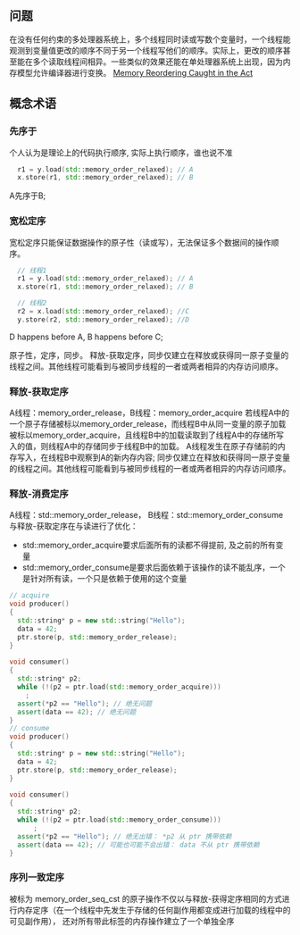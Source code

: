## 问题
在没有任何约束的多处理器系统上，多个线程同时读或写数个变量时，一个线程能观测到变量值更改的顺序不同于另一个线程写他们的顺序。实际上，更改的顺序甚至能在多个读取线程间相异。一些类似的效果还能在单处理器系统上出现，因为内存模型允许编译器进行变换。
[Memory Reordering Caught in the Act](https://preshing.com/20120515/memory-reordering-caught-in-the-act/)

## 概念术语
### 先序于
  个人认为是理论上的代码执行顺序, 实际上执行顺序，谁也说不准
```cpp
  r1 = y.load(std::memory_order_relaxed); // A
  x.store(r1, std::memory_order_relaxed); // B
```
A先序于B;

### 宽松定序
宽松定序只能保证数据操作的原子性（读或写），无法保证多个数据间的操作顺序。
```cpp
  // 线程1
  r1 = y.load(std::memory_order_relaxed); // A
  x.store(r1, std::memory_order_relaxed); // B

  // 线程2
  r2 = x.load(std::memory_order_relaxed); //C
  y.store(r2, std::memory_order_relaxed); //D
```
D happens before A, B happens before C;

原子性，定序，同步。
释放-获取定序，同步仅建立在释放或获得同一原子变量的线程之间。其他线程可能看到与被同步线程的一者或两者相异的内存访问顺序。

### 释放-获取定序
A线程：memory_order_release，B线程：memory_order_acquire
若线程A中的一个原子存储被标以memory_order_release，而线程B中从同一变量的原子加载被标以memory_order_acquire，且线程B中的加载读取到了线程A中的存储所写入的值，则线程A中的存储同步于线程B中的加载。
A线程发生在原子存储前的内存写入，在线程B中观察到A的新内存内容;
同步仅建立在释放和获得同一原子变量的线程之间。其他线程可能看到与被同步线程的一者或两者相异的内存访问顺序。

### 释放-消费定序
A线程：std::memory_order_release， B线程：std::memory_order_consume 
与释放-获取定序在与读进行了优化：
* std::memory_order_acquire要求后面所有的读都不得提前, 及之前的所有变量
* std::memory_order_consume是要求后面依赖于该操作的读不能乱序，一个是针对所有读，一个只是依赖于使用的这个变量
```cpp
// acquire
void producer()
{
  std::string* p = new std::string("Hello");
  data = 42;
  ptr.store(p, std::memory_order_release);
}
 
void consumer()
{
  std::string* p2;
  while (!(p2 = ptr.load(std::memory_order_acquire)))
    ;
  assert(*p2 == "Hello"); // 绝无问题
  assert(data == 42); // 绝无问题
}
// consume
void producer()
{
  std::string* p = new std::string("Hello");
  data = 42;
  ptr.store(p, std::memory_order_release);
}
 
void consumer()
{
  std::string* p2;
  while (!(p2 = ptr.load(std::memory_order_consume)))
      ;
  assert(*p2 == "Hello"); // 绝无出错： *p2 从 ptr 携带依赖
  assert(data == 42); // 可能也可能不会出错： data 不从 ptr 携带依赖
}
```

### 序列一致定序
被标为 memory_order_seq_cst 的原子操作不仅以与释放-获得定序相同的方式进行内存定序（在一个线程中先发生于存储的任何副作用都变成进行加载的线程中的可见副作用），
还对所有带此标签的内存操作建立了一个单独全序

